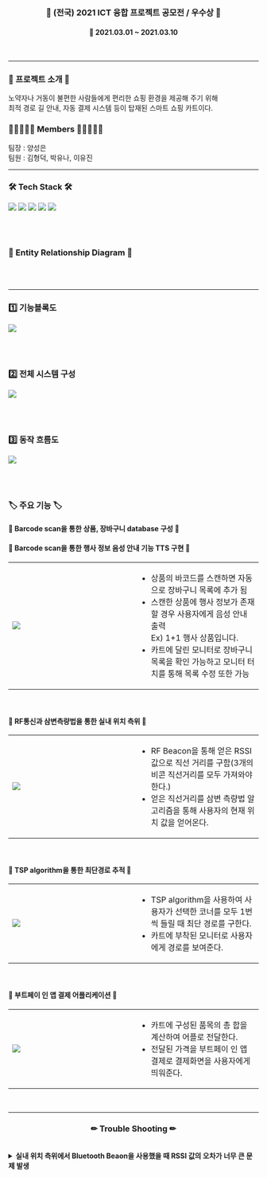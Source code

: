 <h3 align="center"><b>📰 (전국) 2021 ICT 융합 프로젝트 공모전 / 우수상 📰</b></h3>
<h4 align="center">📆 2021.03.01 ~ 2021.03.10</h4>
<br>

---

<h3><b>🎫 프로젝트 소개 🎫</b></h3>
노약자나 거동이 불편한 사람들에게 편리한 쇼핑 환경을 제공해 주기 위해 
<br>최적 경로 길 안내, 자동 결제 시스템 등이 탑재된 스마트 쇼핑 카트이다.

<br>
<h3><b>👨🏻‍🤝‍👨🏻 Members 👨🏻‍🤝‍👨🏻</b></h3>
팀장 : 양성은
<br>팀원 : 김형덕, 박유나, 이유진

---

<h3><b>🛠 Tech Stack 🛠</b></h3>
<p>
<img src="https://img.shields.io/badge/MySQL-005C84?style=for-the-badge&logo=mysql&logoColor=white">
<img src="https://img.shields.io/badge/RaspberryPi-FC5230?style=for-the-badge&logo=RaspberryPi&logoColor=white">
<img src="https://img.shields.io/badge/Android-7DB249?style=for-the-badge&logo=Android&logoColor=white">
<img src="https://img.shields.io/badge/Java-ED8B00?style=for-the-badge&logo=java&logoColor=white"/>
<img src="https://img.shields.io/badge/Python-1F497D?style=for-the-badge&logo=Python&logoColor=white">
</p>

<br><br>
<h3><b>📢 Entity Relationship Diagram 📢</b></h3>


<br><br>

---

<h3><b>1️⃣ 기능블록도</b></h3>
<img src="https://user-images.githubusercontent.com/57797592/152631271-01248071-5d01-474d-a01f-f9a32be4a5cb.png" />

<br><br>
<h3><b>2️⃣ 전체 시스템 구성</b></h3>
<img src="https://user-images.githubusercontent.com/57797592/152631195-dca60a13-46f4-4822-953a-007779e4900f.png" />

<br><br>
<h3><b>3️⃣ 동작 흐름도</b></h3>
<img src="https://user-images.githubusercontent.com/57797592/152631256-cd276608-0a14-4996-8398-10f3b6e860f8.png" />

<br><br>
<h3><b>🏷 주요 기능 🏷</b></h3>
<h4><b>📰 Barcode scan을 통한 상품, 장바구니 database 구성 📰</b></h4>
<h4><b>📰 Barcode scan을 통한 행사 정보 음성 안내 기능 TTS 구현  📰</b></h4>
<table width="100%">
    <tr>
        <td width="50%"><img src="https://user-images.githubusercontent.com/57797592/152631488-6b3ff8b9-2929-41f1-abec-46c0b95e640d.png" /></td>
        <td width="50%">
            <ul>
                <li>상품의 바코드를 스캔하면 자동으로 장바구니 목록에 추가 됨</li>
                <li>스캔한 상품에 행사 정보가 존재할 경우 사용자에게 음성 안내 출력<br>Ex) 1+1 행사 상품입니다.</li>
                <li>카트에 달린 모니터로 장바구니 목록을 확인 가능하고 모니터 터치를 통해 목록 수정 또한 가능</li>
            </ul>
        </td>
    </tr>
</table>

<br>
<h4><b>📰 RF통신과 삼변측량법을 통한 실내 위치 측위 📰</b></h4>
<table width="100%">
    <tr>
        <td width="50%"><img src="https://user-images.githubusercontent.com/57797592/152631690-b6b08a54-96d2-4923-bffa-03747ad235f4.png" /></td>
        <td width="50%">
            <ul>
                <li>RF Beacon을 통해 얻은 RSSI 값으로 직선 거리를 구함(3개의 비콘 직선거리를 모두 가져와야 한다.)</li>
                <li>얻은 직선거리를 삼변 측량법 알고리즘을 통해 사용자의 현재 위치 값을 얻어온다.</li>
            </ul>
        </td>
    </tr>
</table>

<br>
<h4><b>📰 TSP algorithm을 통한 최단경로 추적 📰</b></h4>
<table width="100%">
    <tr>
        <td width="50%"><img src="https://user-images.githubusercontent.com/57797592/152631776-d9cc345d-e90e-4daa-b8cf-486b6b35ffb4.png" /></td>
        <td width="50%">
            <ul>
                <li>TSP algorithm을 사용하여 사용자가 선택한 코너를 모두 1번 씩 들릴 때 최단 경로를 구한다.</li>
                <li>카트에 부착된 모니터로 사용자에게 경로를 보여준다.</li>
            </ul>
        </td>
    </tr>
</table>

<br>
<h4><b>📰 부트페이 인 앱 결제 어플리케이션 📰</b></h4>
<table width="100%">
    <tr>
        <td width="50%"><img src="https://user-images.githubusercontent.com/57797592/152631802-a5a885d8-59b7-4c0f-8c44-687c1e988a0e.png" /></td>
        <td width="50%">
            <ul>
                <li>카트에 구성된 품목의 총 합을 계산하여 어플로 전달한다.</li>
                <li>전달된 가격을 부트페이 인 앱 결제로 결제화면을 사용자에게 띄워준다.</li>
            </ul>
        </td>
    </tr>
</table>
<br>

---

<h3 align="center"><b>✏ Trouble Shooting ✏</b></h3>
<br>
<details>
    <summary>
        <b>실내 위치 측위에서 Bluetooth Beaon을 사용했을 때 RSSI 값의 오차가 너무 큰 문제 발생</b>
    </summary>
    <br>해결 : RF Beacon으로 바꾸어 반경 거리 확대, 오차 범위 감소
    <br>자세히 보기 : https://indecisive-viscount-244.notion.site/f5b12e26bdf84cb1b2fa2e4f312aec67
</details>
